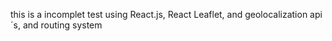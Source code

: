 this is a incomplet test using React.js, React Leaflet, and geolocalization api´s, and routing system
